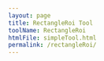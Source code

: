 ```yaml
---
layout: page
title: RectangleRoi Tool
toolName: RectangleRoi
htmlFile: simpleTool.html
permalink: /rectangleRoi/
---
```

